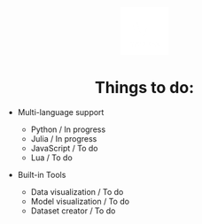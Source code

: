 <div align="center">
 <a href="https://github.com/matrix-forge/matrix-forge"><img src="/branding/logo2-dark.png" width="17%"></img></a>
 
# Things to do: 

</div>

 - Multi-language support
   - Python / In progress
   - Julia / In progress
   - JavaScript / To do
   - Lua / To do

 - Built-in Tools
   - Data visualization / To do
   - Model visualization / To do
   - Dataset creator / To do